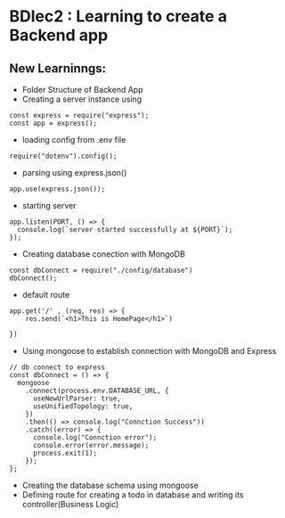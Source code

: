 # BDlec2 : Learning to create a Backend app

## New Learninngs: 
- Folder Structure of Backend App
- Creating a server instance using
```
const express = require("express");
const app = express();
```
- loading config from .env file
```
require("dotenv").config();
```

-  parsing using express.json() 
```
app.use(express.json());
```

- starting server 
```
app.listen(PORT, () => {
  console.log(`server started successfully at ${PORT}`);
});
```

- Creating database conection with MongoDB
```
const dbConnect = require("./config/database")
dbConnect();
```

- default route
```
app.get('/' , (req, res) => {
    res.send(`<h1>This is HomePage</h1>`)

})
```

- Using mongoose to establish connection with MongoDB and Express
```
// db connect to express
const dbConnect = () => {
  mongoose
    .connect(process.env.DATABASE_URL, {
      useNewUrlParser: true,
      useUnifiedTopology: true,
    })
    .then(() => console.log("Connction Success"))
    .catch((error) => {
      console.log("Connction error");
      console.error(error.message);
      process.exit(1);
    });
};

```

- Creating the database schema using mongoose
- Defining route for creating a todo in database and writing its controller(Business Logic)
